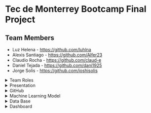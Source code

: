 # Tec de Monterrey Bootcamp Final Project

## Team Members

- Luz Helena - https://github.com/luhlna
- Alexis Santiago - https://github.com/Alfer23
- Claudio Rocha - https://github.com/claud-e
- Daniel Tejada - https://github.com/dani1925
- Jorge Solis - https://github.com/ioshisolis


<details><summary>Team Roles</summary>

> As a team we decided to apply the next team roles for the entire project. The main reason being that this is a one time short-project where we neew to be focus on the task at hand by being efficient and effective as with a little time as possible.
  
> ![TeamRoles](https://user-images.githubusercontent.com/37987602/153530443-7aaf8bc8-ca44-44aa-b725-17417fecaa0a.png)

</details>
  
<details><summary>Presentation</summary>

#### Selected topic:
- Get Twitter data through an API to perform sentiment analysis with machine learning 

#### Reason why they selected their topic
- The project consists on building a tool that can analyze tweet sentiment on specific words, based on machine learing. The user would be able to look We have consider different users such as
  -- Non-profits
  -- Government Agencies
  -- Politicians
  -- Companies 
  -- Social Responsability

#### Description of their source of data
- Web scraping from twitter
- Twitter API

#### Questions they hope to answer with the data

#### Description of the communication protocols

</details>

<details><summary>GitHub</summary>
  
</details>


<details><summary>Machine Learning Model</summary>
  
</details>


<details><summary>Data Base</summary>
  
</details>



<details><summary>Dashboard</summary>
  
</details>
